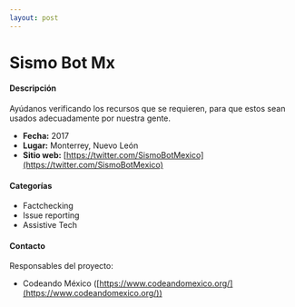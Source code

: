```yaml
---
layout: post
---
```


# Sismo Bot Mx

#### Descripción

Ayúdanos verificando los recursos que se requieren, para que estos sean usados adecuadamente por nuestra gente.

- **Fecha:** 2017
- **Lugar:** Monterrey, Nuevo León
- **Sitio web:** [https://twitter.com/SismoBotMexico](https://twitter.com/SismoBotMexico)

#### Categorías

* Factchecking
* Issue reporting
* Assistive Tech

#### Contacto

Responsables del proyecto:

- Codeando México ([https://www.codeandomexico.org/](https://www.codeandomexico.org/))

